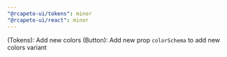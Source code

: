 ```yaml
---
"@rcapeto-ui/tokens": minor
"@rcapeto-ui/react": minor
---
```


(Tokens): Add new colors 
(Button): Add new prop `colorSchema` to add new colors variant